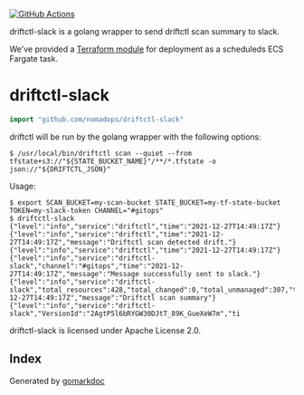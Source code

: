 <!-- Code generated by gomarkdoc. DO NOT EDIT -->

[![GitHub Actions](https://github.com/nomadops/driftctl-slack/actions/workflows/ci.yml/badge.svg?branch=main)](https://github.com/nomadops/driftctl-slack/actions/workflows/ci.yml)

driftctl-slack is a golang wrapper to send driftctl scan summary to slack.

We've provided a [Terraform module](https://github.com/nomadops/terraform-aws-driftctl-slack) for deployment as a scheduleds ECS Fargate task. 


# driftctl\-slack

```go
import "github.com/nomadops/driftctl-slack"
```

driftctl will be run by the golang wrapper with the following options:

```
$ /usr/local/bin/driftctl scan --quiet --from tfstate+s3://"${STATE_BUCKET_NAME}"/**/*.tfstate -o json://"${DRIFTCTL_JSON}"
```

Usage:

```
$ export SCAN_BUCKET=my-scan-bucket STATE_BUCKET=my-tf-state-bucket TOKEN=my-slack-token CHANNEL="#gitops"
$ driftctl-slack
{"level":"info","service":"driftctl","time":"2021-12-27T14:49:17Z"}
{"level":"info","service":"driftctl","time":"2021-12-27T14:49:17Z","message":"Driftctl scan detected drift."}
{"level":"info","service":"driftctl","time":"2021-12-27T14:49:17Z"}
{"level":"info","service":"driftctl-slack","channel":"#gitops","time":"2021-12-27T14:49:17Z","message":"Message successfully sent to slack."}
{"level":"info","service":"driftctl-slack","total_resources":428,"total_changed":0,"total_unmanaged":307,"total_missing":7,"total_managed":114,"time":"2021-12-27T14:49:17Z","message":"Driftctl scan summary"}
{"level":"info","service":"driftctl-slack","VersionId":"2AgtP5l6bRYGW30DJtT_89K_GueXeW7m","ti
```

driftctl\-slack is licensed under Apache License 2\.0\.

## Index





Generated by [gomarkdoc](<https://github.com/princjef/gomarkdoc>)
